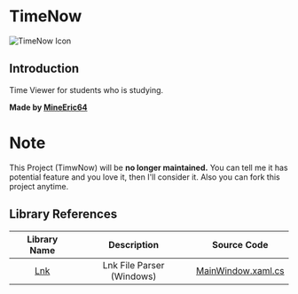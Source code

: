 # TimeNow
![TimeNow Icon](https://i.imgur.com/HQ1elPh.png)

## Introduction
Time Viewer for students who is studying.

**Made by [MineEric64](https://github.com/MineEric64)**

# Note
This Project (TimwNow) will be **no longer maintained.**
You can tell me it has potential feature and you love it, then I'll consider it.
Also you can fork this project anytime.

## Library References
|Library Name|Description|Source Code|
|:---:|:---:|:---:|
|[Lnk](https://github.com/EricZimmerman/Lnk)|Lnk File Parser (Windows)|[MainWindow.xaml.cs](https://github.com/MineEric64/TimeNow/blob/main/MainWindow.xaml.cs#L113)
